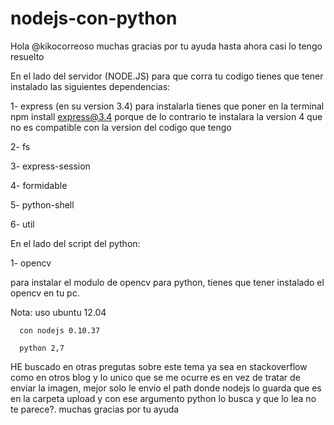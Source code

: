 # nodejs-con-python

Hola @kikocorreoso muchas gracias por tu ayuda hasta ahora casi lo tengo resuelto

En el lado del servidor (NODE.JS) para que corra tu codigo tienes que tener instalado las siguientes dependencias:

1- express (en su version 3.4) para instalarla tienes que poner en la terminal npm install express@3.4 porque de lo contrario te instalara la version 4
          que no es compatible con la version del codigo que tengo
          
2- fs

3- express-session    

4- formidable

5- python-shell

6- util

En el lado del script del python:

1- opencv

para instalar el modulo de opencv para python, tienes que tener instalado el opencv en tu pc.

Nota: uso ubuntu 12.04 

      con nodejs 0.10.37
      
      python 2,7
      
      
HE buscado en otras pregutas sobre este tema ya sea en stackoverflow como en otros blog y lo unico que se me ocurre es en vez
de tratar de enviar la imagen, mejor solo le envio el path donde nodejs lo guarda que es en la carpeta upload y con ese argumento
python lo busca y que lo lea no te parece?. muchas gracias por tu ayuda
